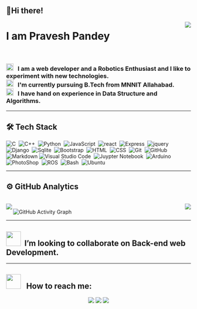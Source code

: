 <h2> 👋Hi there!</h2>     <img align="right" src="https://visitor-badge.glitch.me/badge?page_id=pravesh-pandey.pravesh-pandey"/>
<h1> I am Pravesh Pandey</h1>
<br>
<p align="left">
  <h3>
<img src="https://user-images.githubusercontent.com/58443282/114050007-8ac51980-98a9-11eb-8dea-a162f9c69cb6.png" width="20"> &nbsp; I am a web developer and a Robotics Enthusiast and I like to experiment with new technologies.
<br>
<img src="https://user-images.githubusercontent.com/58443282/114054658-acc09b00-98ad-11eb-8f08-5f76e2a63f71.png" width="20"> &nbsp; I'm currently pursuing B.Tech from MNNIT Allahabad.
<br>
<img src="https://user-images.githubusercontent.com/58443282/114054922-e85b6500-98ad-11eb-9394-a59dd6f14a1a.png" width="20"> &nbsp; I have hand on experience in Data Structure and Algorithms.
    </h3>
</p>
<hr>
<h2>🛠&nbsp;Tech Stack</h2>

![C](https://img.shields.io/badge/-C-white?style=flat&logo=C&logoColor=A8B9CC)&nbsp;
![C++](https://img.shields.io/badge/-C++-white?style=flat&logo=C%2B%2B&logoColor=00599C)&nbsp;
![Python](https://img.shields.io/badge/-Python-white?style=flat&logo=python)&nbsp;
![JavaScript](https://img.shields.io/badge/-JavaScript-white?style=flat&logo=javascript&logoColor=F7DF1E)&nbsp;
![react](https://img.shields.io/badge/-React-white?style=flat&logo=React&logoColor=0769AD)&nbsp;
![Express](https://img.shields.io/badge/-Express-white?style=flat&logo=Express&logoColor=000000)&nbsp;
![jquery](https://img.shields.io/badge/-jQuery-white?style=flat&logo=jquery&logoColor=0769AD)&nbsp;\
![Django](https://img.shields.io/badge/-Django-white?style=flat&logo=django&logoColor=brightgreen)&nbsp;
![Sqlite](https://img.shields.io/badge/-SQLite-white?style=flat&logo=SQLite&logoColor=003B57)&nbsp;
![Bootstrap](https://img.shields.io/badge/-Bootstrap4-white?style=flat&logo=bootstrap&logoColor=7952B3)&nbsp;
![HTML](https://img.shields.io/badge/-HTML5-white?style=flat&logo=HTML5&logoColor=E34F26)&nbsp;
![CSS](https://img.shields.io/badge/-CSS-white?style=flat&logo=CSS3&logoColor=1572B6)&nbsp;
![Git](https://img.shields.io/badge/-Git-white?style=flat&logo=git)&nbsp;
![GitHub](https://img.shields.io/badge/-GitHub-white?style=flat&logo=github&logoColor=181717)&nbsp;\
![Markdown](https://img.shields.io/badge/-Markdown-white?style=flat&logo=markdown&logoColor=000000)
![Visual Studio Code](https://img.shields.io/badge/-Visual%20Studio%20Code-white?style=flat&logo=visual-studio-code&logoColor=007ACC)&nbsp;
![Juypter Notebook](https://img.shields.io/badge/-Jupyter%20Notebook-white?style=flat&logo=Jupyter)&nbsp;
![Arduino](https://img.shields.io/badge/-Arduino-white?style=flat&logo=arduino)&nbsp;\
![PhotoShop](https://img.shields.io/badge/-Adobe%20Photoshop-white?style=flat&logo=Adobe%20Photoshop&logoColor=31A8FF)&nbsp;
![ROS](https://img.shields.io/badge/-Robot%20Operating%20System-white?style=flat&logo=ros&logoColor=grey)&nbsp;
![Bash](https://img.shields.io/badge/-Bash-white?style=flat&logo=Windows-Terminal&logoColor=4D4D4D)&nbsp;
![Ubuntu](https://img.shields.io/badge/-Linux-white?style=flat&logo=ubuntu&logoColor=orange)&nbsp;
<hr>
<h2> ⚙️ GitHub Analytics</h2> 

<br>
<a  href="https://github-readme-stats.vercel.app/api?username=pravesh-pandey&show_icons=true&theme=cobalt">
  <img align="left" src="https://github-readme-stats.vercel.app/api?username=pravesh-pandey&show_icons=true&theme=radical&custom_title=My GitHub statistic" />
</a>

<a href="https://github-readme-stats.vercel.app/api/top-langs/?username=pravesh-pandey&layout=compact&langs_count=8">
  <img align="right" src="https://github-readme-stats.vercel.app/api/top-langs/?username=pravesh-pandey&layout=compact&langs_count=10&theme=radical" />
</a>

![GitHub Activity Graph](https://activity-graph.herokuapp.com/graph?username=pravesh-pandey) 
<hr>
<h2> <img src="https://user-images.githubusercontent.com/58443282/114056134-fa89d300-98ae-11eb-885b-a514601bcaa2.png" width="40"> &nbsp;I’m looking to collaborate on Back-end web Development.</h2>
<hr>
<h2> <img src="https://user-images.githubusercontent.com/58443282/114053740-d9c07e00-98ac-11eb-9d3a-0e9264366126.png" width="40"> &nbsp; How to reach me:
</h2>
<p align="center">
<a href="https://www.linkedin.com/in/pravesh25/"><img src="https://img.shields.io/badge/-Pravesh%20Pandey%20-0077B5?style=flat&logo=Linkedin&logoColor=white"/></a>
<a href="mailto:pravesh25pandey@gmail.com"><img src="https://img.shields.io/badge/-pravesh25pandey@gmail.com-D14836?style=flat&logo=Gmail&logoColor=white"/></a>
<a href="https://www.instagram.com/pravesh__pandey_/"><img src="https://img.shields.io/badge/-pravesh__pandey_-e0f8f9?style=flat&logo=instagram&logoColor=darkpink"/></a>
</p>
<!--
**pravesh-pandey/pravesh-pandey** is a ✨ _special_ ✨ repository because its `README.md` (this file) appears on your GitHub profile.

Here are some ideas to get you started:

- 🔭 I’m currently working on ...
- 🌱 I’m currently learning ...
- 👯 I’m looking to collaborate on ...
- 🤔 I’m looking for help with ...
- 💬 Ask me about ...
- 📫 How to reach me: ...
- 😄 Pronouns: ...
- ⚡ Fun fact: ...
-->
